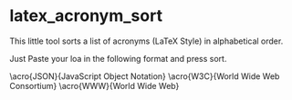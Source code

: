 latex_acronym_sort
==================

This little tool sorts a list of acronyms (LaTeX Style) in alphabetical order.

Just Paste your loa in the following format and press sort.

\acro{JSON}{JavaScript Object Notation} 
\acro{W3C}{World Wide Web Consortium} 
\acro{WWW}{World Wide Web} 
